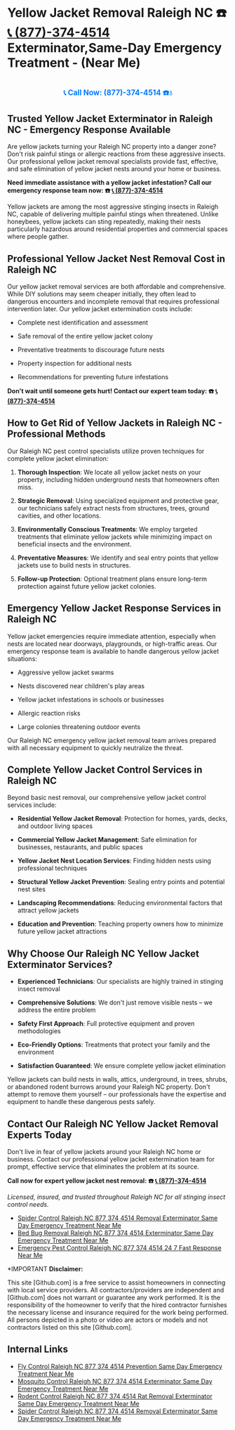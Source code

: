 # Yellow Jacket Removal Raleigh NC ☎️ [📞 (877)-374-4514](https://pest-control-4514.netlify.app) Exterminator,Same-Day Emergency Treatment - (Near Me)
# 

<p align="center" style="font-size: 1.2em; font-weight: bold; margin: 20px 0;">
  <a href="https://pest-control-4514.netlify.app" target="_blank" style="color: #007BFF; text-decoration: none;">📞 Call Now: (877)-374-4514 ☎️💧</a>
</p>

## Trusted Yellow Jacket Exterminator in Raleigh NC - Emergency Response Available

Are yellow jackets turning your Raleigh NC property into a danger zone? Don't risk painful stings or allergic reactions from these aggressive insects. Our professional yellow jacket removal specialists provide fast, effective, and safe elimination of yellow jacket nests around your home or business.

**Need immediate assistance with a yellow jacket infestation? Call our emergency response team now: ☎️ [📞 (877)-374-4514](https://pest-control-4514.netlify.app)**

Yellow jackets are among the most aggressive stinging insects in Raleigh NC, capable of delivering multiple painful stings when threatened. Unlike honeybees, yellow jackets can sting repeatedly, making their nests particularly hazardous around residential properties and commercial spaces where people gather.

## Professional Yellow Jacket Nest Removal Cost in Raleigh NC

Our yellow jacket removal services are both affordable and comprehensive. While DIY solutions may seem cheaper initially, they often lead to dangerous encounters and incomplete removal that requires professional intervention later. Our yellow jacket extermination costs include:

- Complete nest identification and assessment

- Safe removal of the entire yellow jacket colony

- Preventative treatments to discourage future nests

- Property inspection for additional nests

- Recommendations for preventing future infestations

**Don't wait until someone gets hurt! Contact our expert team today: ☎️ [📞 (877)-374-4514](https://pest-control-4514.netlify.app)**

## How to Get Rid of Yellow Jackets in Raleigh NC - Professional Methods

Our Raleigh NC pest control specialists utilize proven techniques for complete yellow jacket elimination:

1. **Thorough Inspection**: We locate all yellow jacket nests on your property, including hidden underground nests that homeowners often miss.

2. **Strategic Removal**: Using specialized equipment and protective gear, our technicians safely extract nests from structures, trees, ground cavities, and other locations.

3. **Environmentally Conscious Treatments**: We employ targeted treatments that eliminate yellow jackets while minimizing impact on beneficial insects and the environment.

4. **Preventative Measures**: We identify and seal entry points that yellow jackets use to build nests in structures.

5. **Follow-up Protection**: Optional treatment plans ensure long-term protection against future yellow jacket colonies.

## Emergency Yellow Jacket Response Services in Raleigh NC

Yellow jacket emergencies require immediate attention, especially when nests are located near doorways, playgrounds, or high-traffic areas. Our emergency response team is available to handle dangerous yellow jacket situations:

- Aggressive yellow jacket swarms

- Nests discovered near children's play areas

- Yellow jacket infestations in schools or businesses

- Allergic reaction risks

- Large colonies threatening outdoor events

Our Raleigh NC emergency yellow jacket removal team arrives prepared with all necessary equipment to quickly neutralize the threat.

## Complete Yellow Jacket Control Services in Raleigh NC

Beyond basic nest removal, our comprehensive yellow jacket control services include:

- **Residential Yellow Jacket Removal**: Protection for homes, yards, decks, and outdoor living spaces

- **Commercial Yellow Jacket Management**: Safe elimination for businesses, restaurants, and public spaces

- **Yellow Jacket Nest Location Services**: Finding hidden nests using professional techniques

- **Structural Yellow Jacket Prevention**: Sealing entry points and potential nest sites

- **Landscaping Recommendations**: Reducing environmental factors that attract yellow jackets

- **Education and Prevention**: Teaching property owners how to minimize future yellow jacket attractions

## Why Choose Our Raleigh NC Yellow Jacket Exterminator Services?

- **Experienced Technicians**: Our specialists are highly trained in stinging insect removal

- **Comprehensive Solutions**: We don't just remove visible nests – we address the entire problem

- **Safety First Approach**: Full protective equipment and proven methodologies

- **Eco-Friendly Options**: Treatments that protect your family and the environment

- **Satisfaction Guaranteed**: We ensure complete yellow jacket elimination

Yellow jackets can build nests in walls, attics, underground, in trees, shrubs, or abandoned rodent burrows around your Raleigh NC property. Don't attempt to remove them yourself – our professionals have the expertise and equipment to handle these dangerous pests safely.

## Contact Our Raleigh NC Yellow Jacket Removal Experts Today

Don't live in fear of yellow jackets around your Raleigh NC home or business. Contact our professional yellow jacket extermination team for prompt, effective service that eliminates the problem at its source.

**Call now for expert yellow jacket nest removal: ☎️ [📞 (877)-374-4514](https://pest-control-4514.netlify.app)**

*Licensed, insured, and trusted throughout Raleigh NC for all stinging insect control needs.*


- [Spider Control Raleigh NC 877 374 4514 Removal Exterminator Same Day Emergency Treatment Near Me](https://github.com/allyoucaneatsushiin/pest-control/blob/main/Spider-Control-Raleigh-NC-877-374-4514-Removal-Exterminator-Same-Day-Emergency-Treatment-Near-Me.md)
- [Bed Bug Removal Raleigh NC 877 374 4514 Exterminator Same Day Emergency Treatment Near Me](https://github.com/allyoucaneatsushiin/pest-control/blob/main/Bed-Bug-Removal-Raleigh-NC-877-374-4514-Exterminator-Same-Day-Emergency-Treatment-Near-Me.md)
- [Emergency Pest Control Raleigh NC 877 374 4514 24 7 Fast Response Near Me](https://github.com/allyoucaneatsushiin/pest-control/blob/main/Emergency-Pest-Control-Raleigh-NC-877-374-4514-24-7-Fast-Response-Near-Me.md)


*IMPORTANT **Disclaimer:**  

This site [Github.com] is a free service to assist homeowners in connecting with local service providers. All contractors/providers are independent and [Github.com] does not warrant or guarantee any work performed. It is the responsibility of the homeowner to verify that the hired contractor furnishes the necessary license and insurance required for the work being performed. All persons depicted in a photo or video are actors or models and not contractors listed on this site [Github.com].


## Internal Links
- [Fly Control Raleigh NC 877 374 4514 Prevention Same Day Emergency Treatment Near Me](https://github.com/allyoucaneatsushiin/pest-control/blob/main/Fly-Control-Raleigh-NC-877-374-4514-Prevention-Same-Day-Emergency-Treatment-Near-Me.md)
- [Mosquito Control Raleigh NC 877 374 4514 Exterminator Same Day Emergency Treatment Near Me](https://github.com/allyoucaneatsushiin/pest-control/blob/main/Mosquito-Control-Raleigh-NC-877-374-4514-Exterminator-Same-Day-Emergency-Treatment-Near-Me.md)
- [Rodent Control Raleigh NC 877 374 4514 Rat Removal Exterminator Same Day Emergency Treatment Near Me](https://github.com/allyoucaneatsushiin/pest-control/blob/main/Rodent-Control-Raleigh-NC-877-374-4514-Rat-Removal-Exterminator-Same-Day-Emergency-Treatment-Near-Me.md)
- [Spider Control Raleigh NC 877 374 4514 Removal Exterminator Same Day Emergency Treatment Near Me](https://github.com/allyoucaneatsushiin/pest-control/blob/main/Spider-Control-Raleigh-NC-877-374-4514-Removal-Exterminator-Same-Day-Emergency-Treatment-Near-Me.md)
